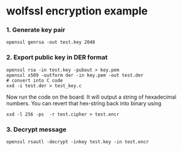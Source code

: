 # wolfssl encryption example

### 1. Generate key pair

```
openssl genrsa -out test.key 2048
```

### 2. Export public key in DER format

```
openssl rsa -in test.key -pubout > key.pem
openssl x509 -outform der -in key.pem -out test.der
# convert into C code
xxd -i test.der > test_key.c
```

Now run the code on the board. It will output a string of hexadecimal numbers.
You can revert that hex-string back into binary using
```
xxd -l 256 -ps  -r test.cipher > test.encr
```

### 3. Decrypt message
```
openssl rsautl -decrypt -inkey test.key -in test.encr
```
